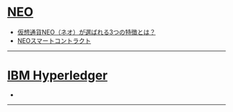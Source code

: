 # [NEO](https://neo.org/)

- [仮想通貨NEO（ネオ）が選ばれる3つの特徴とは？](https://bitdays.jp/currency/neo/12669/)
- [NEOスマートコントラクト](https://docs.neo.org/ja-jp/sc/introduction.html)


---

# [IBM Hyperledger](https://www.ibm.com/blockchain/jp-ja/hyperledger.html)

- 

--- 
